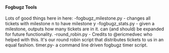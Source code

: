 <h4>Fogbugz Tools</h4>
Lots of good things here in here:
-fogbugz_milestone.py - changes all tickets with milestone n to have milestone y
-fogbugz_stats.py - given a milestone, outputs how many tickets are in it. can (and should) be expanded for future functionality.
-round_robin.py - Credits to @ericmedvec who helped with this. It's our round robin script that distributes tickets to us in an equal fashion.
timer.py- a command line driven fogbugz timer script.
